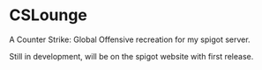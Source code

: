 # CSLounge
A Counter Strike: Global Offensive recreation for my spigot server.

Still in development, will be on the spigot website with first release.
